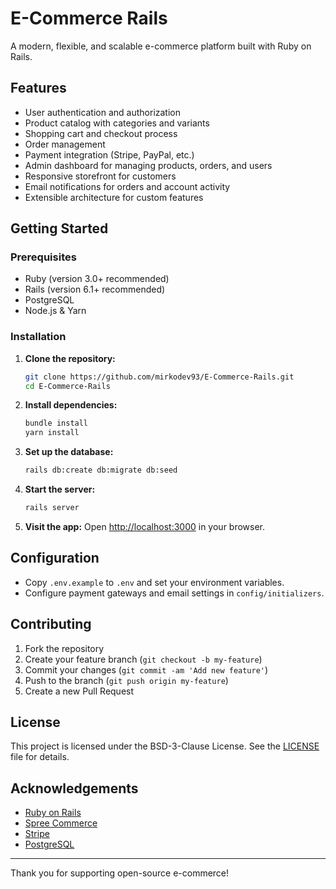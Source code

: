 # E-Commerce Rails

A modern, flexible, and scalable e-commerce platform built with Ruby on Rails.

## Features
- User authentication and authorization
- Product catalog with categories and variants
- Shopping cart and checkout process
- Order management
- Payment integration (Stripe, PayPal, etc.)
- Admin dashboard for managing products, orders, and users
- Responsive storefront for customers
- Email notifications for orders and account activity
- Extensible architecture for custom features

## Getting Started

### Prerequisites

- Ruby (version 3.0+ recommended)
- Rails (version 6.1+ recommended)
- PostgreSQL
- Node.js & Yarn

### Installation

1. **Clone the repository:**
   ```bash
   git clone https://github.com/mirkodev93/E-Commerce-Rails.git
   cd E-Commerce-Rails
   ```

2. **Install dependencies:**
   ```bash
   bundle install
   yarn install
   ```

3. **Set up the database:**
   ```bash
   rails db:create db:migrate db:seed
   ```

4. **Start the server:**
   ```bash
   rails server
   ```

5. **Visit the app:**
   Open [http://localhost:3000](http://localhost:3000) in your browser.

## Configuration

- Copy `.env.example` to `.env` and set your environment variables.
- Configure payment gateways and email settings in `config/initializers`.

## Contributing

1. Fork the repository
2. Create your feature branch (`git checkout -b my-feature`)
3. Commit your changes (`git commit -am 'Add new feature'`)
4. Push to the branch (`git push origin my-feature`)
5. Create a new Pull Request

## License

This project is licensed under the BSD-3-Clause License. See the [LICENSE](license.md) file for details.

## Acknowledgements

- [Ruby on Rails](https://rubyonrails.org/)
- [Spree Commerce](https://spreecommerce.org/)
- [Stripe](https://stripe.com/)
- [PostgreSQL](https://www.postgresql.org/)

---

Thank you for supporting open-source e-commerce!
